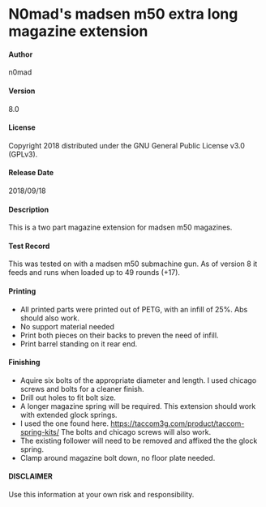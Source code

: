 # N0mad's madsen m50 extra long magazine extension

#### Author
n0mad

#### Version
8.0

#### License
Copyright 2018 distributed under the GNU General Public License v3.0 (GPLv3). 

#### Release Date
2018/09/18

#### Description
This is a two part magazine extension for madsen m50 magazines.

#### Test Record
This was tested on with a madsen m50 submachine gun.  As of version 8 it feeds and runs when loaded up to 49 rounds (+17).

#### Printing
* All printed parts were printed out of PETG, with an infill of 25%. Abs should also work.
* No support material needed
* Print both pieces on their backs to preven the need of infill.
* Print barrel standing on it rear end. 

#### Finishing
* Aquire six bolts of the appropriate diameter and length. I used chicago screws and bolts for a cleaner finish. 
* Drill out holes to fit bolt size. 
* A longer magazine spring will be required. This extension should work with extended glock springs. 
* I used the one found here. https://taccom3g.com/product/taccom-spring-kits/ The bolts and chicago screws will also work.
* The existing follower will need to be removed and affixed the the glock spring. 
* Clamp around magazine bolt down, no floor plate needed.  

#### DISCLAIMER
Use this information at your own risk and responsibility.